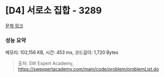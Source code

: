 # [D4] 서로소 집합 - 3289 

[문제 링크](https://swexpertacademy.com/main/code/problem/problemDetail.do?contestProbId=AWBJKA6qr2oDFAWr) 

### 성능 요약

메모리: 102,156 KB, 시간: 453 ms, 코드길이: 1,720 Bytes



> 출처: SW Expert Academy, https://swexpertacademy.com/main/code/problem/problemList.do